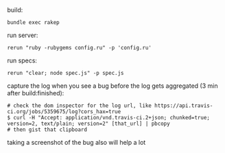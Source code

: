 build:

```
bundle exec rakep
```

run server:

```
rerun "ruby -rubygems config.ru" -p 'config.ru'
```

run specs:

```
rerun "clear; node spec.js" -p spec.js
```

capture the log when you see a bug before the log gets aggregated (3 min after build:finished):

```
# check the dom inspector for the log url, like https://api.travis-ci.org/jobs/5359675/log?cors_hax=true
$ curl -H "Accept: application/vnd.travis-ci.2+json; chunked=true; version=2, text/plain; version=2" [that_url] | pbcopy
# then gist that clipboard
```

taking a screenshot of the bug also will help a lot
